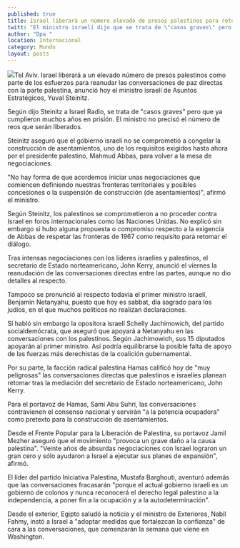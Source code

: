 ```yaml
---
published: true
title: Israel liberará un número elevado de presos palestinos para retomar conversación
twitt: "El ministro israelí dijo que se trata de \"casos graves\" pero que ya cumplieron muchos años en prisión y no precisó el número de reos que serán liberados"
author: "Dpa "
location: Internacional
category: Mundo
layout: posts
---
```


![](http://i.imgur.com/fZHm2WXm.jpg)Tel Aviv. Israel liberará a un elevado número de presos palestinos como parte de los esfuerzos para reanudar las conversaciones de paz directas con la parte palestina, anunció hoy el ministro israelí de Asuntos Estratégicos, Yuval Steinitz.

Según dijo Steinitz a Israel Radio, se trata de "casos graves" pero que ya cumplieron muchos años en prisión. El ministro no precisó el número de reos que serán liberados.

Steinitz aseguró que el gobierno israelí no se comprometió a congelar la construcción de asentamientos, uno de los requisitos exigidos hasta ahora por el presidente palestino, Mahmud Abbas, para volver a la mesa de negociaciones.

"No hay forma de que acordemos iniciar unas negociaciones que comiencen definiendo nuestras fronteras territoriales y posibles concesiones o la suspensión de construcción (de asentamientos)", afirmó el ministro.

Según Steinitz, los palestinos se comprometieron a no proceder contra Israel en foros internacionales como las Naciones Unidas. No explicó sin embargo si hubo alguna propuesta o compromiso respecto a la exigencia de Abbas de respetar las fronteras de 1967 como requisito para retomar el diálogo.

Tras intensas negociaciones con los líderes israelíes y palestinos, el secretario de Estado norteamericano, John Kerry, anunció el viernes la reanudación de las conversaciones directas entre las partes, aunque no dio detalles al respecto.

Tampoco se pronunció al respecto todavía el primer ministro israelí, Benjamin Netanyahu, puesto que hoy es sabbat, día sagrado para los judíos, en el que muchos políticos no realizan declaraciones.

Sí habló sin embargo la opositora israelí Schelly Jachimowich, del partido socialdemócrata, que aseguró que apoyará a Netanyahu en las conversaciones con los palestinos. Según Jachimowich, sus 15 diputados apoyarán al primer ministro. Así podría equilibrarse la posible falta de apoyo de las fuerzas más derechistas de la coalición gubernamental.

Por su parte, la facción radical palestina Hamas calificó hoy de "muy peligrosas" las conversaciones directas que palestinos e israelíes planean retomar tras la mediación del secretario de Estado norteamericano, John Kerry.

Para el portavoz de Hamas, Sami Abu Suhri, las conversaciones contravienen el consenso nacional y servirán "a la potencia ocupadora" como pretexto para la construcción de asentamientos.

Desde el Frente Popular para la Liberación de Palestina, su portavoz Jamil Mezher aseguró que el movimiento "provoca un grave daño a la causa palestina". "Veinte años de absurdas negociaciones con Israel lograron un gran cero y sólo ayudaron a Israel a ejecutar sus planes de expansión", afirmó.

El líder del partido Iniciativa Palestina, Mustafa Barghouti, aventuró además que las conversaciones fracasarán "porque el actual gobierno israelí es un gobierno de colonos y nunca reconocerá el derecho legal palestino a la independencia, a poner fin a la ocupación y a la autodeterminación".

Desde el exterior, Egipto saludó la noticia y el ministro de Exteriores, Nabil Fahmy, instó a Israel a "adoptar medidas que fortalezcan la confianza" de cara a las conversaciones, que comenzarán la semana que viene en Washington.
